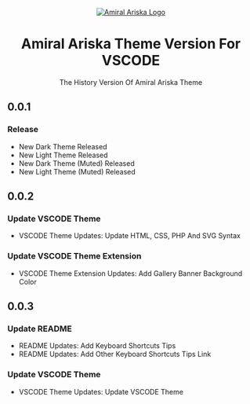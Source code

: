 <p align="center">
    <a href="https://i.postimg.cc/fLGLx2J4/amiral-ariska-circle-logo.png">
        <img src="https://i.postimg.cc/fLGLx2J4/amiral-ariska-circle-logo.png" alt="Amiral Ariska Logo">
    </a>
    <h1 align="center">Amiral Ariska Theme Version For VSCODE</h1>
    <p align="center">The History Version Of Amiral Ariska Theme</p>
</p>

## 0.0.1
### Release
- New Dark Theme Released
- New Light Theme Released
- New Dark Theme (Muted) Released
- New Light Theme (Muted) Released

## 0.0.2
### Update VSCODE Theme
- VSCODE Theme Updates: Update HTML, CSS, PHP And SVG Syntax

### Update VSCODE Theme Extension
- VSCODE Theme Extension Updates: Add Gallery Banner Background Color

## 0.0.3
### Update README
- README Updates: Add Keyboard Shortcuts Tips
- README Updates: Add Other Keyboard Shortcuts Tips Link

### Update VSCODE Theme
- VSCODE Theme Updates: Update VSCODE Theme